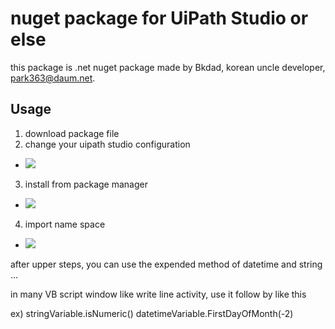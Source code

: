 # nuget package for UiPath Studio or else
this package is .net nuget package made by Bkdad, korean uncle developer, park363@daum.net.

## Usage
1. download package file
2. change your uipath studio configuration
- <img src="https://files.readme.io/f944e52-Package_Settings.png">
3. install from package manager
- <img src="https://files.readme.io/4278356-All_packages.png">
4. import name space
- <img src="https://files.readme.io/5a9c9a3-image_87.png">


after upper steps, you can use the expended method of datetime and string ...

in many VB script window like write line activity, use it follow by like this

ex) stringVariable.isNumeric()
datetimeVariable.FirstDayOfMonth(-2)
